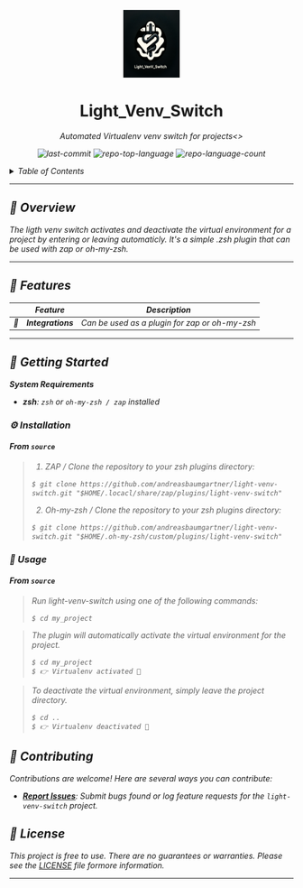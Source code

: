 <p align="center">
	<img src="project_img.png" width="100" height="120">
</p>
<p align="center">
    <h1 align="center">Light_Venv_Switch</h1>
</p>
<p align="center">
    <em>Automated Virtualenv venv switch for projects<>
</p>
<p align="center">
	<img src="https://img.shields.io/github/last-commit/andreasbaumgartner/light-venv-switch?style=flat&logo=git&logoColor=white&color=0080ff" alt="last-commit">
	<img src="https://img.shields.io/github/languages/top/andreasbaumgartner/light-venv-switch?style=flat&color=0080ff" alt="repo-top-language">
	<img src="https://img.shields.io/github/languages/count/andreasbaumgartner/light-venv-switch?style=flat&color=0080ff" alt="repo-language-count">
<p>

<!-- TABLE OF CONTENTS -->
<details>
  <summary>Table of Contents</summary>

- [📍 Overview](#-overview)
- [🧩 Features](#-features)
- [🚀 Getting Started](#-getting-started)
  - [⚙️ Installation](#️-installation)
  - [🤖 Usage](#-usage)
- [🛠 Project Roadmap](#-project-roadmap)
- [🤝 Contributing](#-contributing)
- [📄 License](#-license)
</details>
<hr>

## 📍 Overview

The ligth venv switch activates and deactivate the virtual environment for a project by entering or leaving automaticly. It's a simple .zsh plugin that can be used with zap or oh-my-zsh.

---

## 🧩 Features

|    |   Feature         | Description |
|----|-------------------|---------------------------------------------------------------|
| 🔌 | **Integrations**  | Can be used as a plugin for zap or oh-my-zsh |

---

## 🚀 Getting Started

**System Requirements**

* **zsh**: `zsh` or `oh-my-zsh / zap` installed

### ⚙️ Installation

<h4>From <code>source</code></h4>

> 1. ZAP / Clone the repository to your zsh plugins directory:
>
> ```console 
> $ git clone https://github.com/andreasbaumgartner/light-venv-switch.git "$HOME/.locacl/share/zap/plugins/light-venv-switch"
> ```
>
> 2. Oh-my-zsh / Clone the repository to your zsh plugins directory:
> ```console
> $ git clone https://github.com/andreasbaumgartner/light-venv-switch.git "$HOME/.oh-my-zsh/custom/plugins/light-venv-switch"
> ```

### 🤖 Usage

<h4>From <code>source</code></h4>

> Run light-venv-switch using one of the following commands:
> ```console
> $ cd my_project
> ```

> The plugin will automatically activate the virtual environment for the project. 
> ```console
> $ cd my_project
> $ 👉 Virtualenv activated 🚀
> ```

> To deactivate the virtual environment, simply leave the project directory.
>```console
> $ cd ..
> $ 👉 Virtualenv deactivated 🚀
> ```

## 🤝 Contributing

Contributions are welcome! Here are several ways you can contribute:

- **[Report Issues](https://github.com/andreasbaumgartner/light-venv-switch/issues)**: Submit bugs found or log feature requests for the `light-venv-switch` project.

## 📄 License

This project is free to use. There are no guarantees or warranties. Please see the [LICENSE](LICENSE) file formore information. 

---

